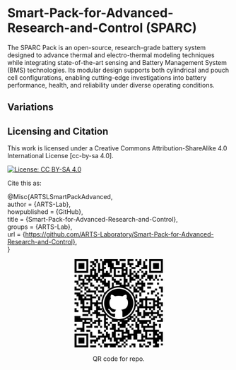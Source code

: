 # Smart-Pack-for-Advanced-Research-and-Control (SPARC)
The SPARC Pack is an open-source, research-grade battery system designed to advance thermal and electro-thermal modeling techniques while integrating state-of-the-art sensing and Battery Management System (BMS) technologies. Its modular design supports both cylindrical and pouch cell configurations, enabling cutting-edge investigations into battery performance, health, and reliability under diverse operating conditions.

## Variations

## Licensing and Citation

This work is licensed under a Creative Commons Attribution-ShareAlike 4.0 International License [cc-by-sa 4.0].

[![License: CC BY-SA 4.0](https://img.shields.io/badge/License-CC_BY--SA_4.0-lightgrey.svg)](https://creativecommons.org/licenses/by-sa/4.0/)


Cite this as: 

@Misc{ARTSLSmartPackAdvanced,    
  author = {ARTS-Lab},  
  howpublished = {GitHub},  
  title  = {Smart-Pack-for-Advanced-Research-and-Control},    
  groups = {ARTS-Lab},    
  url    = {https://github.com/ARTS-Laboratory/Smart-Pack-for-Advanced-Research-and-Control},   
}

<p align="center">
<img src="media/QR-code.png" alt="drawing" width="200"/>
</p>
<p align="center">
QR code for repo.
</p>





